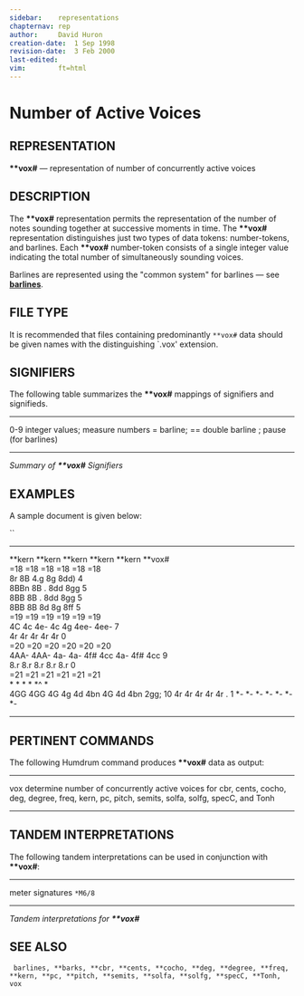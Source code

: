 ```yaml
---
sidebar:	representations
chapternav:	rep
author:		David Huron
creation-date:	1 Sep 1998
revision-date:	3 Feb 2000
last-edited:	
vim:		ft=html
---
```



Number of Active Voices
==================================================

## REPRESENTATION ##

**\*\*vox\#** &mdash; representation of number of concurrently active
voices

## DESCRIPTION ##

The **\*\*vox\#** representation permits the representation of the
number of notes sounding together at successive moments in time. The
**\*\*vox\#** representation distinguishes just two types of data
tokens: number-tokens, and barlines. Each **\*\*vox\#** number-token
consists of a single integer value indicating the total number of
simultaneously sounding voices.

Barlines are represented using the \"common system\" for barlines &mdash;
see [**barlines**](barlines.rep.html).

## FILE TYPE ##

It is recommended that files containing predominantly `**vox#` data
should be given names with the distinguishing \`.vox\' extension.

## SIGNIFIERS ##

The following table summarizes the **\*\*vox\#** mappings of
signifiers and signifieds.

----- ---------------------------------
0-9   integer values; measure numbers
=     barline; == double barline
;     pause (for barlines)
----- ---------------------------------

*Summary of **\*\*vox\#** Signifiers*

## EXAMPLES ##

A sample document is given below:

``

---------- ---------- ---------- -------------- -------------- ----------- -----
\*\*kern   \*\*kern   \*\*kern   \*\*kern       \*\*kern       \*\*vox\#   
=18        =18        =18        =18            =18            =18         
8r         8B         4.g        8g             8dd)           4           
8BBn       8B         .          8dd            8gg            5           
8BB        8B         .          8dd            8gg            5           
8BB        8B         8d         8g             8ff            5           
=19        =19        =19        =19            =19            =19         
4C         4c         4e-        4c 4g 4ee-     4ee-           7           
4r         4r         4r         4r             4r             0           
=20        =20        =20        =20            =20            =20         
4AA-       4AA-       4a-        4a- 4f\# 4cc   4a- 4f\# 4cc   9           
8.r        8.r        8.r        8.r            8.r            0           
=21        =21        =21        =21            =21            =21         
\*         \*         \*         \*             \*\^           \*          
4GG        4GG        4G         4g 4d 4bn      4G 4d 4bn      2gg;        10
4r         4r         4r         4r             4r             .           1
\*-        \*-        \*-        \*-            \*-            \*-         \*-
---------- ---------- ---------- -------------- -------------- ----------- -----

## PERTINENT COMMANDS ##

The following Humdrum command produces **\*\*vox\#** data as output:

-- --------------------------------- ----------------------------------------------------------------------------------------------
<span class="tool">vox</span>   determine number of concurrently active voices for <span class="rep">cbr</span>, <span class="rep">cents</span>,
<span class="rep">cocho</span>, <span class="rep">deg</span>, <span class="rep">degree</span>, <span class="rep">freq</span>, <span class="rep">kern</span>, <span class="rep">pc</span>,
<span class="rep">pitch</span>, <span class="rep">semits</span>, <span class="rep">solfa</span>, <span class="rep">solfg</span>, <span class="rep">specC</span>, and <span class="rep">Tonh</span>
-- --------------------------------- ----------------------------------------------------------------------------------------------

## TANDEM INTERPRETATIONS ##

The following tandem interpretations can be used in conjunction with
**\*\*vox\#**:

------------------ ---------
meter signatures   `*M6/8`
------------------ ---------

*Tandem interpretations for **\*\*vox\#***

## SEE ALSO ##

` barlines, **barks, **cbr, **cents, **cocho, **deg, **degree, **freq, **kern, **pc, **pitch, **semits, **solfa, **solfg, **specC, **Tonh, vox`

